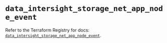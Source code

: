 # `data_intersight_storage_net_app_node_event`

Refer to the Terraform Registry for docs: [`data_intersight_storage_net_app_node_event`](https://registry.terraform.io/providers/ciscodevnet/intersight/1.0.71/docs/data-sources/storage_net_app_node_event).
